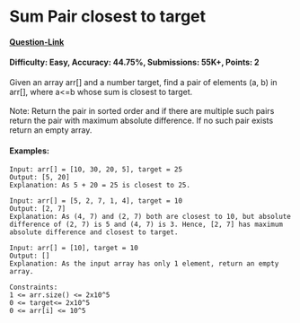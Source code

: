 # Sum Pair closest to target
#### [Question-Link](https://www.geeksforgeeks.org/problems/pair-in-array-whose-sum-is-closest-to-x1124/1)
#### Difficulty: Easy, Accuracy: 44.75%, Submissions: 55K+, Points: 2

Given an array arr[] and a number target, find a pair of elements (a, b) in arr[], where a<=b whose sum is closest to target.
<br><br>
Note: Return the pair in sorted order and if there are multiple such pairs return the pair with maximum absolute difference. If no such pair exists return an empty array.

#### Examples:
```
Input: arr[] = [10, 30, 20, 5], target = 25
Output: [5, 20]
Explanation: As 5 + 20 = 25 is closest to 25.
```
```
Input: arr[] = [5, 2, 7, 1, 4], target = 10
Output: [2, 7]
Explanation: As (4, 7) and (2, 7) both are closest to 10, but absolute difference of (2, 7) is 5 and (4, 7) is 3. Hence, [2, 7] has maximum absolute difference and closest to target. 
```
```
Input: arr[] = [10], target = 10
Output: []
Explanation: As the input array has only 1 element, return an empty array.
```
```
Constraints:
1 <= arr.size() <= 2x10^5
0 <= target<= 2x10^5
0 <= arr[i] <= 10^5
```
